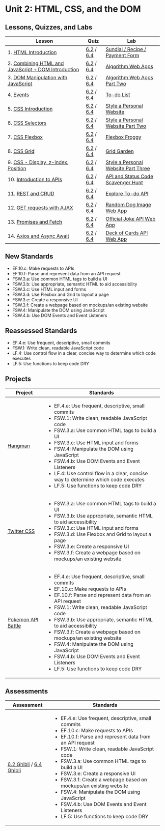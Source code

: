 # Unit 2: HTML, CSS, and the DOM

## Lessons, Quizzes, and Labs

| Lesson | Quiz | Lab |
| --- | --- | --- |
| 1. [HTML Introduction](./html_introduction_combined) | [6.2](https://canvas.instructure.com/courses/1605748/quizzes/4100854) / [6.4](https://canvas.instructure.com/courses/1705731/quizzes/4239868) | [Sundial / Recipe / Payment Form](https://github.com/joinpursuit/Pursuit-Core-Web-HTML-Introduction-Lab)  |
| 2. [Combining HTML and JavaScript + DOM Introduction](./dom_1/README.md) | [6.2](https://canvas.instructure.com/courses/1605748/quizzes/4107336) / [6.4](https://canvas.instructure.com/courses/1705731/quizzes/4239883) | [Algorithm Web Apps](https://github.com/joinpursuit/combining-html-and-javascript-plus-dom)
| 3. [DOM Manipulation with JavaScript](./dom_manipulation) | [6.2](https://canvas.instructure.com/courses/1605748/quizzes/4116399) / [6.4](https://canvas.instructure.com/courses/1705731/quizzes/4239875) | [Algorithm Web Apps Part Two](https://github.com/joinpursuit/adding_elements_to_the_dom_lab)
| 4. [Events](./events) | [6.2](https://canvas.instructure.com/courses/1605748/quizzes/4129211) / [6.4](https://canvas.instructure.com/courses/1705731/quizzes/4239887) | [To-do List](https://github.com/joinpursuit/events_lab)
| 5. [CSS Introduction](./css_intro) | [6.2](https://canvas.instructure.com/courses/1605748/quizzes/4143418) / [6.4](https://canvas.instructure.com/courses/1705731/quizzes/4239880) | [Style a Personal Website](https://github.com/joinpursuit/Pursuit-Core-CSS-Intro-Lab/blob/master/README.md) |
| 6. [CSS Selectors](./css_selectors) | [6.2](https://canvas.instructure.com/courses/1605748/quizzes/4151828) / [6.4](https://canvas.instructure.com/courses/1705731/quizzes/4239869) | [Style a Personal Website Part Two](https://github.com/joinpursuit/Pursuit-Core-CSS-Selectors-Lab/blob/master/README.md) |
| 7. [CSS Flexbox](./css_flexbox) | [6.2](https://canvas.instructure.com/courses/1605748/quizzes/4174615) / [6.4](https://canvas.instructure.com/courses/1705731/quizzes/4239881) | [Flexbox Froggy](https://github.com/joinpursuit/css_flexbox_exercise) |
| 8. [CSS Grid](./css_grid) | [6.2](https://canvas.instructure.com/courses/1605748/quizzes/4179035) / [6.4](https://canvas.instructure.com/courses/1705731/quizzes/4239884) | [Grid Garden](https://github.com/joinpursuit/css_grid_exercise)
| 9. [CSS - Display, z-index, Position](./css_display_position_zind) | [6.2](https://canvas.instructure.com/courses/1605748/quizzes/4217753) / [6.4](https://canvas.instructure.com/courses/1705731/quizzes/4239874) | [Style a Personal Website Part Three](https://github.com/joinpursuit/css_display_position_zindex_exercise) |
| 10. [Introduction to APIs](./api_intro) | [6.2](https://canvas.instructure.com/courses/1605748/quizzes/4245201) / [6.4](https://canvas.instructure.com/courses/1705731/quizzes/4494816) | [API and Status Code Scavenger Hunt](https://github.com/joinpursuit/Pursuit-Core-Introduction-To-Networking-and-APIs-Lab/blob/master/README.md) |
| 11. [REST and CRUD](./restful_apis) | [6.2](https://canvas.instructure.com/courses/1605748/quizzes/4245541) / [6.4](https://canvas.instructure.com/courses/1705731/quizzes/4494817) | [Explore To-do API](https://github.com/joinpursuit/restfulapi_exercise) |
| 12. [GET requests with AJAX](./ajax) | [6.2](https://canvas.instructure.com/courses/1605748/quizzes/4262503) / [6.4](https://canvas.instructure.com/courses/1705731/quizzes/4494813) | [Random Dog Image Web App](https://github.com/joinpursuit/Pursuit-Core-Web-AJAX-Lab) |
| 13. [Promises and Fetch](./fetch/README.md) | [6.2](https://canvas.instructure.com/courses/1605748/quizzes/4271116) / [6.4](https://canvas.instructure.com/courses/1705731/quizzes/4494814) | [Official Joke API Web App](https://github.com/joinpursuit/Pursuit-Core-Web-Promises-Fetch-Lab/blob/master/README.md) |
| 14. [Axios and Async Await](./axios%2Basync-await) | [6.2](https://canvas.instructure.com/courses/1605748/quizzes/4282554) / [6.4](https://canvas.instructure.com/courses/1705731/quizzes/4494815) | [Deck of Cards API Web App](https://github.com/joinpursuit/axios_assignment/blob/master/axios_exercise.md) |

## New Standards

<ul><li>EF.10.c: Make requests to APIs</li><li>EF.10.f: Parse and represent data from an API request</li><li>FSW.3.a: Use common HTML tags to build a UI</li><li>FSW.3.b: Use appropriate, semantic HTML to aid accessibility</li><li>FSW.3.c: Use HTML input and forms</li><li>FSW.3.d: Use Flexbox and Grid to layout a page</li><li>FSW.3.e: Create a responsive UI</li><li>FSW.3.f: Create a webpage based on mockups/an existing website</li><li>FSW.4: Manipulate the DOM using JavaScript</li><li>FSW.4.b: Use DOM Events and Event Listeners</li></ul>

## Reassessed Standards

<ul><li>EF.4.e: Use frequent, descriptive, small commits</li><li>FSW.1: Write clean, readable JavaScript code</li><li>LF.4: Use control flow in a clear, concise way to determine which code executes</li><li>LF.5: Use functions to keep code DRY</li></ul>

## Projects

| Project | Standards |
| --- | --- |
| [Hangman](https://github.com/joinpursuit/Pursuit-Core-Web-Hangman-Weekly-Assignment/blob/master/README.md) | <ul><li>EF.4.e: Use frequent, descriptive, small commits</li><li>FSW.1: Write clean, readable JavaScript code</li><li>FSW.3.a: Use common HTML tags to build a UI</li><li>FSW.3.c: Use HTML input and forms</li><li>FSW.4: Manipulate the DOM using JavaScript</li><li>FSW.4.b: Use DOM Events and Event Listeners</li><li>LF.4: Use control flow in a clear, concise way to determine which code executes</li><li>LF.5: Use functions to keep code DRY</li></ul> |
| [Twitter CSS](https://github.com/joinpursuit/Pursuit-Core-Web-Twitter-CSS-Assignment) | <ul><li>FSW.3.a: Use common HTML tags to build a UI</li><li>FSW.3.b: Use appropriate, semantic HTML to aid accessibility</li><li>FSW.3.c: Use HTML input and forms</li><li>FSW.3.d: Use Flexbox and Grid to layout a page</li><li>FSW.3.e: Create a responsive UI</li><li>FSW.3.f: Create a webpage based on mockups/an existing website</li></ul> |
| [Pokemon API Battle](https://github.com/joinpursuit/Pursuit-Core-Web-Loading-Data-from-Online-Assignment/blob/master/README.md) | <ul><li>EF.4.e: Use frequent, descriptive, small commits</li><li>EF.10.c: Make requests to APIs</li><li>EF.10.f: Parse and represent data from an API request</li><li>FSW.1: Write clean, readable JavaScript code</li><li>FSW.3.b: Use appropriate, semantic HTML to aid accessibility</li><li>FSW.3.f: Create a webpage based on mockups/an existing website</li><li>FSW.4: Manipulate the DOM using JavaScript</li><li>FSW.4.b: Use DOM Events and Event Listeners</li><li>LF.5: Use functions to keep code DRY</li></ul> |

## Assessments

| Assessment | Standards |
| --- | --- |
| [6.2 Ghibli](https://canvas.instructure.com/courses/1605748/assignments/12619628) / [6.4 Ghibli](https://canvas.instructure.com/courses/1705731/assignments/13240950) | <ul><li>EF.4.e: Use frequent, descriptive, small commits</li><li>EF.10.c: Make requests to APIs</li><li>EF.10.f: Parse and represent data from an API request</li><li>FSW.1: Write clean, readable JavaScript code</li><li>FSW.3.a: Use common HTML tags to build a UI</li><li>FSW.3.e: Create a responsive UI</li><li>FSW.3.f: Create a webpage based on mockups/an existing website</li><li>FSW.4: Manipulate the DOM using JavaScript</li><li>FSW.4.b: Use DOM Events and Event Listeners</li><li>LF.5: Use functions to keep code DRY</li></ul> |
